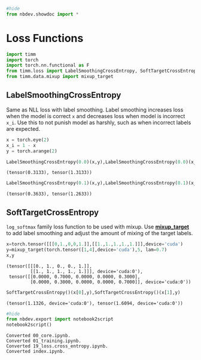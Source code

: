 ```python
#hide
from nbdev.showdoc import *
```
# Loss Functions
```python
import timm
import torch
import torch.nn.functional as F
from timm.loss import LabelSmoothingCrossEntropy, SoftTargetCrossEntropy
from timm.data.mixup import mixup_target
```
## LabelSmoothingCrossEntropy
Same as NLL loss with label smoothing. Label smoothing increases loss when the model is correct `x` and decreases loss when model is incorrect `x_i`. Use this to not punish model as harshly, such as when incorrect labels are expected. 
```python
x = torch.eye(2)
x_i = 1 - x
y = torch.arange(2)
```
```python
LabelSmoothingCrossEntropy(0.0)(x,y),LabelSmoothingCrossEntropy(0.0)(x_i,y)
```
    (tensor(0.3133), tensor(1.3133))
```python
LabelSmoothingCrossEntropy(0.1)(x,y),LabelSmoothingCrossEntropy(0.1)(x_i,y)
```
    (tensor(0.3633), tensor(1.2633))
## SoftTargetCrossEntropy
`log_softmax` family loss function to be used with mixup.  Use __[mixup_target](https://github.com/rwightman/pytorch-image-models/blob/9a38416fbdfd0d38e6922eee5d664e8ec7fbc356/timm/data/mixup.py#L22)__ to add label smoothing and adjust the amount of mixing of the target labels. 
```python
x=torch.tensor([[[0,1.,0,0,1.]],[[1.,1.,1.,1.,1.]]],device='cuda')
y=mixup_target(torch.tensor([1,4],device='cuda'),5, lam=0.7)
x,y
```
    (tensor([[[0., 1., 0., 0., 1.]],
             [[1., 1., 1., 1., 1.]]], device='cuda:0'),
     tensor([[0.0000, 0.7000, 0.0000, 0.0000, 0.3000],
             [0.0000, 0.3000, 0.0000, 0.0000, 0.7000]], device='cuda:0'))
```python
SoftTargetCrossEntropy()(x[0],y),SoftTargetCrossEntropy()(x[1],y)
```
    (tensor(1.1326, device='cuda:0'), tensor(1.6094, device='cuda:0'))
```python
#hide
from nbdev.export import notebook2script
notebook2script()
```
    Converted 00_core.ipynb.
    Converted 01_training.ipynb.
    Converted 19_loss.cross_entropy.ipynb.
    Converted index.ipynb.
    
